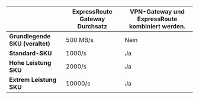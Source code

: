 |                                     | **ExpressRoute Gateway Durchsatz** | **VPN-Gateway und ExpressRoute kombiniert werden.**|
|-------------------------------------|-------------------------------------|-----------------------------------------|
| **Grundlegende SKU (veraltet)**          |  500 MB/s                           | Nein   |
| **Standard-SKU**                    | 1000/s                           | Ja  |
| **Hohe Leistung SKU**            | 2000/s                           | Ja  |
| **Extrem Leistung SKU**           | 10000/s                          | Ja  |